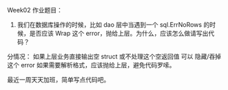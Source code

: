
Week02 作业题目：
1. 我们在数据库操作的时候，比如 dao 层中当遇到一个 sql.ErrNoRows 的时候，是否应该 Wrap 这个 error，抛给上层。为什么，应该怎么做请写出代码？

分情况：
如果上层业务直接输出空 struct 或不处理这个空返回值
可以 隐藏/吞掉 这个 error
如果需要解析格式，应该抛给上层，避免代码罗嗦。

最近一周天天加班，简单写点代码吧。
